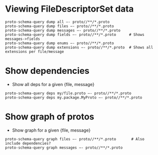 
# Viewing FileDescriptorSet data
```
proto-schema-query dump all —- proto//**/*.proto
proto-schema-query dump files —- proto//**/*.proto
proto-schema-query dump messages —- proto//**/*.proto
proto-schema-query dump fields —- proto//**/*.proto      # Shows messages->fields
proto-schema-query dump enums —- proto//**/*.proto
proto-schema-query dump extensions —- proto//**/*.proto  # Shows all extensions per file/message
```

# Show dependencies
 - Show all deps for a given {file, message}
```
proto-schema-query deps my/file.proto —- proto//**/*.proto
proto-schema-query deps my.package.MyProto —- proto//**/*.proto
```


# Show graph of protos
 - Show graph for a given {file, message}
```
proto-schema-query graph files —- proto//**/*.proto       # Also include dependencies?
proto-schema-query graph messages —- proto//**/*.proto
```
